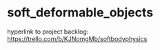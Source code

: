 # soft_deformable_objects

hyperlink to project backlog:
https://trello.com/b/KJNomgMb/softbodyphysics
